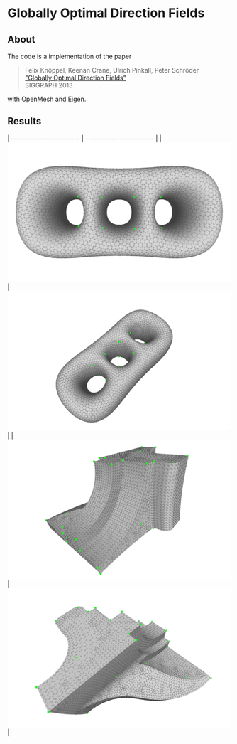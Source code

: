# Globally Optimal Direction Fields

## About

The code is a implementation of the paper

   >Felix Knöppel, Keenan Crane, Ulrich Pinkall, Peter Schröder  
   ["Globally Optimal Direction Fields"](http://www.cs.cmu.edu/~kmcrane/Projects/GloballyOptimalDirectionFields/paper.pdf)  
   SIGGRAPH 2013

with OpenMesh and Eigen.

## Results

| ------------------------ | ------------------------ |
| ![img](results/genus3.nrosy4.snapshot1.png?raw=true)  | ![img](results/genus3.nrosy4.snapshot2.png?raw=true)  |
| ![img](results/fandisk.nrosy4.snapshot1.png?raw=true) | ![img](results/fandisk.nrosy4.snapshot2.png?raw=true) |
